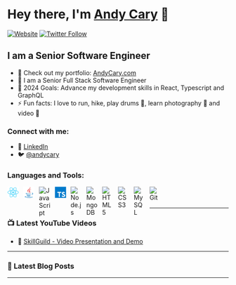 # Hey there, I'm [Andy Cary][instagram] 👋

[![Website](https://img.shields.io/website?label=andycary.com&style=for-the-badge&url=https%3A%2F%2Fandycary.com)](https://andycary.com)
[![Twitter Follow](https://img.shields.io/twitter/follow/andycary?color=1DA1F2&logo=twitter&style=for-the-badge)](https://twitter.com/intent/follow?original_referer=https%3A%2F%2Fgithub.com%2Facary&screen_name=andycary)

## I am a Senior Software Engineer

- 🔭 Check out my portfolio: [AndyCary.com][website]
- 🌱 I am a Senior Full Stack Software Engineer 
- 🥅 2024 Goals: Advance my development skills in React, Typescript and GraphQL
- ⚡ Fun facts: I love to run, hike, play drums 🥁, learn photography 📸 and video 🎥

### Connect with me:

- 💼 [LinkedIn](https://www.linkedin.com/in/andrewdcary/)
- 🐦 [@andycary](https://twitter.com/andycary)
&nbsp;&nbsp;

### Languages and Tools:

<img align="left" alt="React" width="26px" src="https://github.com/devicons/devicon/blob/master/icons/react/react-original.svg" style="padding-right:10px;" />
<img align="left" alt="Java" width="26px" src="https://github.com/devicons/devicon/blob/master/icons/java/java-original.svg" style="padding-right:10px;" />
<img align="left" alt="JavaScript" width="26px" src="https://cdn.jsdelivr.net/gh/devicons/devicon/icons/javascript/javascript-original.svg" style="padding-right:10px;" />
<img align="left" alt="Typescript" width="26px" src="https://github.com/devicons/devicon/blob/master/icons/typescript/typescript-original.svg" style="padding-right:10px;" />
<img align="left" alt="Node.js" width="26px" src="https://cdn.jsdelivr.net/gh/devicons/devicon/icons/nodejs/nodejs-original.svg" style="padding-right:10px;" />
<img align="left" alt="MongoDB" width="26px" src="https://cdn.jsdelivr.net/gh/devicons/devicon/icons/mongodb/mongodb-original.svg" style="padding-right:10px;" />
<img align="left" alt="HTML5" width="26px" src="https://cdn.jsdelivr.net/gh/devicons/devicon/icons/html5/html5-original.svg" style="padding-right:10px;" />
<img align="left" alt="CSS3" width="26px" src="https://cdn.jsdelivr.net/gh/devicons/devicon/icons/css3/css3-original.svg" style="padding-right:10px;" />
<img align="left" alt="MySQL" width="26px" src="https://cdn.jsdelivr.net/gh/devicons/devicon/icons/mysql/mysql-original.svg" style="padding-right:10px;" />
<img align="left" alt="Git" width="26px" src="https://cdn.jsdelivr.net/gh/devicons/devicon/icons/git/git-original.svg" style="padding-right:10px;" />

<br />
<br />

---

### 📺 Latest YouTube Videos

<!-- YOUTUBE:START -->
- 🌱 [SkillGuild - Video Presentation and Demo](https://youtu.be/HjufQ-4gZLs)
<!-- YOUTUBE:END -->

---

### 📕 Latest Blog Posts

<!-- BLOG-POST-LIST:START -->
<!-- BLOG-POST-LIST:END -->

---

[website]: https://andycary.com
[portfolio]: http://andycarypro.com
[github]: https://github.com/acary
[twitter]: https://twitter.com/andycary
[youtube]: https://www.youtube.com/channel/UCMDreWAdYFBu_Vge-rKbzbA
[instagram]: https://www.instagram.com/acary1
[linkedin]: https://www.linkedin.com/in/andrewdcary
